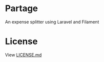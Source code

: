# Partage

An expense splitter using Laravel and Filament

# License

View [LICENSE.md](LICENSE.md)
